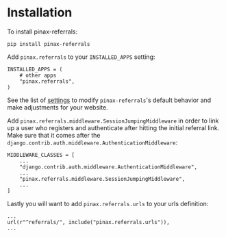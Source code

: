 # Installation

To install pinax-referrals:

    pip install pinax-referrals


Add `pinax.referrals` to your `INSTALLED_APPS` setting:

    INSTALLED_APPS = (
        # other apps
        "pinax.referrals",
    )


See the list of [settings](settings.md) to modify `pinax-referrals`'s default
behavior and make adjustments for your website.

Add `pinax.referrals.middleware.SessionJumpingMiddleware` in order to link up a
user who registers and authenticate after hitting the initial referral link.
Make sure that it comes after the `django.contrib.auth.middleware.AuthenticationMiddleware`:

    MIDDLEWARE_CLASSES = [
        ...
        "django.contrib.auth.middleware.AuthenticationMiddleware",
        ...
        "pinax.referrals.middleware.SessionJumpingMiddleware",
        ...
    ]

Lastly you will want to add `pinax.referrals.urls` to your urls definition:

    ...
    url(r"^referrals/", include("pinax.referrals.urls")),
    ...
